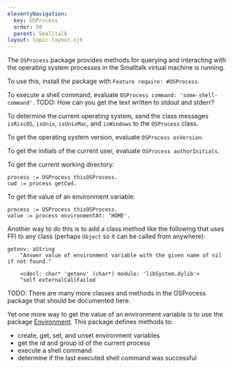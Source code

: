 ```yaml
---
eleventyNavigation:
  key: OSProcess
  order: 50
  parent: Smalltalk
layout: topic-layout.njk
---
```


The `OSProcess` package provides methods for querying and interacting with
the operating system processes in the Smalltalk virtual machine is running.

To use this, install the package with `Feature require: #OSProcess`.

To execute a shell command, evaluate `OSProcess command: 'some-shell-command'`.
TODO: How can you get the text written to stdout and stderr?

To determine the current operating system,
send the class messages `isRiscOS`, `isUnix`, `isUnixMac`, and `isWindows`
to the `OSProcess` class.

To get the operating system version, evaluate `OSProcess osVersion`.

To get the initials of the current user, evaluate `OSProcess authorInitials`.

To get the current working directory:

```smalltalk
process := OSProcess thisOSProcess.
cwd := process getCwd.
```

To get the value of an environment variable:

```smalltalk
process := OSProcess thisOSProcess.
value := process environmentAt: 'HOME'.
```

Another way to do this is to add a class method like the following that
uses FFI to any class (perhaps `Object` so it can be called from anywhere):

```smalltalk
getenv: aString
    "Answer value of environment variable with the given name of nil if not found."

    <cdecl: char* 'getenv' (char*) module: 'libSystem.dylib'>
    ^self externalCallFailed
```

TODO: There are many more classes and methods in the OSProcess package that should be documented here.

Yet one more way to get the value of an environment variable
is to use the package
<a href="https://codeberg.org/auverlot/Cuis-Smalltalk-Environment"
target="_blank">Environment</a>.
This package defines methods to:

- create, get, set, and unset environment variables
- get the id and group id of the current process
- execute a shell command
- determine if the last executed shell command was successful
